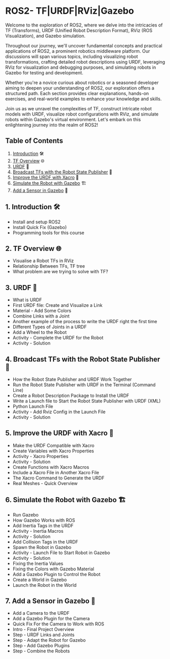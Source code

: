 # ROS2- TF|URDF|RViz|Gazebo

Welcome to the exploration of ROS2, where we delve into the intricacies of TF (Transforms), URDF (Unified Robot Description Format), RViz (ROS Visualization), and Gazebo simulation.

Throughout our journey, we'll uncover fundamental concepts and practical applications of ROS2, a prominent robotics middleware platform. Our discussions will span various topics, including visualizing robot transformations, crafting detailed robot descriptions using URDF, leveraging RViz for visualization and debugging purposes, and simulating robots in Gazebo for testing and development.

Whether you're a novice curious about robotics or a seasoned developer aiming to deepen your understanding of ROS2, our exploration offers a structured path. Each section provides clear explanations, hands-on exercises, and real-world examples to enhance your knowledge and skills.

Join us as we unravel the complexities of TF, construct intricate robot models with URDF, visualize robot configurations with RViz, and simulate robots within Gazebo's virtual environment. Let's embark on this enlightening journey into the realm of ROS2!

## Table of Contents

1. [Introduction](#introduction) 🛠️
2. [TF Overview](#tf-overview) 🌐
3. [URDF](#urdf) 🤖
4. [Broadcast TFs with the Robot State Publisher](#broadcast-tfs-with-the-robot-state-publisher) 📡
5. [Improve the URDF with Xacro](#improve-the-urdf-with-xacro) 🔧
6. [Simulate the Robot with Gazebo](#simulate-the-robot-with-gazebo) 🏗️
7. [Add a Sensor in Gazebo](#add-a-sensor-in-gazebo) 🎥

## 1. Introduction 🛠️

- Install and setup ROS2
- Install Quick Fix (Gazebo)
- Programming tools for this course

## 2. TF Overview 🌐

- Visualise a Robot TFs in RViz
- Relationship Between TFs, TF tree
- What problem are we trying to solve with TF?

## 3. URDF 🤖

- What is URDF
- First URDF file: Create and Visualize a Link
- Material - Add Some Colors
- Combine Links with a Joint
- Another example of the process to write the URDF right the first time
- Different Types of Joints in a URDF
- Add a Wheel to the Robot
- Activity - Complete the URDF for the Robot
- Activity - Solution

## 4. Broadcast TFs with the Robot State Publisher 📡

- How the Robot State Publisher and URDF Work Together
- Run the Robot State Publisher with URDF in the Terminal (Command Line)
- Create a Robot Description Package to Install the URDF
- Write a Launch file to Start the Robot State Publisher with URDF (XML)
- Python Launch File
- Activity - Add Rviz Config in the Launch File
- Activity - Solution

## 5. Improve the URDF with Xacro 🔧

- Make the URDF Compatible with Xacro
- Create Variables with Xacro Properties
- Activity - Xacro Properties
- Activity - Solution
- Create Functions with Xacro Macros
- Include a Xacro File in Another Xacro File
- The Xacro Command to Generate the URDF
- Real Meshes - Quick Overview

## 6. Simulate the Robot with Gazebo 🏗️

- Run Gazebo
- How Gazebo Works with ROS
- Add Inertia Tags in the URDF
- Activity - Inertia Macros
- Activity - Solution
- Add Collision Tags in the URDF
- Spawn the Robot in Gazebo
- Activity - Launch File to Start Robot in Gazebo
- Activity - Solution
- Fixing the Inertia Values
- Fixing the Colors with Gazebo Material
- Add a Gazebo Plugin to Control the Robot
- Create a World in Gazebo
- Launch the Robot in the World

## 7. Add a Sensor in Gazebo 🎥

- Add a Camera to the URDF
- Add a Gazebo Plugin for the Camera
- Quick Fix For the Camera to Work with ROS
- Intro - Final Project Overview
- Step - URDF Links and Joints
- Step - Adapt the Robot for Gazebo
- Step - Add Gazebo Plugins
- Step - Combine the Robots
